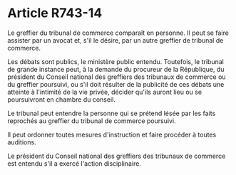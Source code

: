 # Article R743-14

Le greffier du tribunal de commerce comparaît en personne. Il peut se faire assister par un avocat et, s'il le désire, par un autre greffier de tribunal de commerce.

Les débats sont publics, le ministère public entendu. Toutefois, le tribunal de grande instance peut, à la demande du procureur de la République, du président du Conseil national des greffiers des tribunaux de commerce ou du greffier poursuivi, ou s'il doit résulter de la publicité de ces débats une atteinte à l'intimité de la vie privée, décider qu'ils auront lieu ou se poursuivront en chambre du conseil.

Le tribunal peut entendre la personne qui se prétend lésée par les faits reprochés au greffier du tribunal de commerce poursuivi.

Il peut ordonner toutes mesures d'instruction et faire procéder à toutes auditions.

Le président du Conseil national des greffiers des tribunaux de commerce est entendu s'il a exercé l'action disciplinaire.

